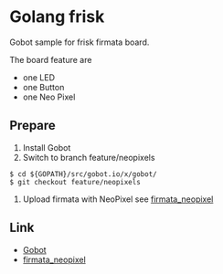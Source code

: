 # Golang frisk

Gobot sample for frisk firmata board.

The board feature are

- one LED
- one Button
- one Neo Pixel

## Prepare

1. Install Gobot
1. Switch to branch feature/neopixels
```
$ cd ${GOPATH}/src/gobot.io/x/gobot/
$ git checkout feature/neopixels
```
1. Upload firmata with NeoPixel
    see [firmata_neopixel](https://github.com/yoshitake-hamano/firmata_neopixel)

## Link

- [Gobot](http://gobot.io)
- [firmata_neopixel](https://github.com/yoshitake-hamano/firmata_neopixel)
